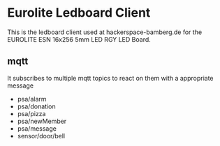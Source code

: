 # Eurolite Ledboard Client

This is the ledboard client used at hackerspace-bamberg.de for the EUROLITE ESN 16x256 5mm LED RGY LED Board.

## mqtt

It subscribes to multiple mqtt topics to react on them with a appropriate message

* psa/alarm
* psa/donation
* psa/pizza
* psa/newMember
* psa/message
* sensor/door/bell
